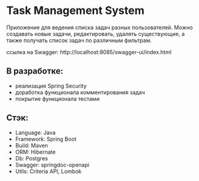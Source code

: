 # Task Management System

Приложение для ведения списка задач разных пользователей.
Можно создавать новые задачи, редактировать, удалять существующие,
а также получать список задач по различным фильтрам.

ссылка на Swagger: http://localhost:8085/swagger-ui/index.html

## В разработке:
* реализация Spring Security
* доработка функционала комментирования задач 
* покрытие функционала тестами

## Стэк:
* Language: Java
* Framework: Spring Boot
* Build: Maven
* ORM: Hibernate
* Db: Postgres
* Swagger: springdoc-openapi
* Utils: Criteria API, Lombok

